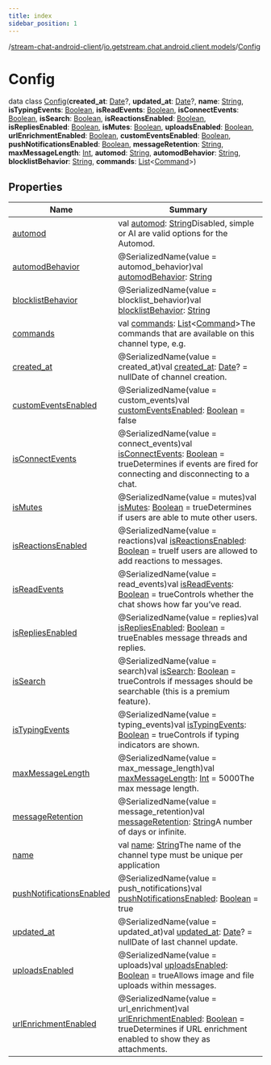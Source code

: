 ```yaml
---
title: index
sidebar_position: 1
---
```

/[stream-chat-android-client](../../index.md)/[io.getstream.chat.android.client.models](../index.md)/[Config](index.md)  
  
  
  
# Config  
data class [Config](index.md)(**created_at**: [Date](https://developer.android.com/reference/kotlin/java/util/Date.html)?, **updated_at**: [Date](https://developer.android.com/reference/kotlin/java/util/Date.html)?, **name**: [String](https://kotlinlang.org/api/latest/jvm/stdlib/kotlin/-string/index.html), **isTypingEvents**: [Boolean](https://kotlinlang.org/api/latest/jvm/stdlib/kotlin/-boolean/index.html), **isReadEvents**: [Boolean](https://kotlinlang.org/api/latest/jvm/stdlib/kotlin/-boolean/index.html), **isConnectEvents**: [Boolean](https://kotlinlang.org/api/latest/jvm/stdlib/kotlin/-boolean/index.html), **isSearch**: [Boolean](https://kotlinlang.org/api/latest/jvm/stdlib/kotlin/-boolean/index.html), **isReactionsEnabled**: [Boolean](https://kotlinlang.org/api/latest/jvm/stdlib/kotlin/-boolean/index.html), **isRepliesEnabled**: [Boolean](https://kotlinlang.org/api/latest/jvm/stdlib/kotlin/-boolean/index.html), **isMutes**: [Boolean](https://kotlinlang.org/api/latest/jvm/stdlib/kotlin/-boolean/index.html), **uploadsEnabled**: [Boolean](https://kotlinlang.org/api/latest/jvm/stdlib/kotlin/-boolean/index.html), **urlEnrichmentEnabled**: [Boolean](https://kotlinlang.org/api/latest/jvm/stdlib/kotlin/-boolean/index.html), **customEventsEnabled**: [Boolean](https://kotlinlang.org/api/latest/jvm/stdlib/kotlin/-boolean/index.html), **pushNotificationsEnabled**: [Boolean](https://kotlinlang.org/api/latest/jvm/stdlib/kotlin/-boolean/index.html), **messageRetention**: [String](https://kotlinlang.org/api/latest/jvm/stdlib/kotlin/-string/index.html), **maxMessageLength**: [Int](https://kotlinlang.org/api/latest/jvm/stdlib/kotlin/-int/index.html), **automod**: [String](https://kotlinlang.org/api/latest/jvm/stdlib/kotlin/-string/index.html), **automodBehavior**: [String](https://kotlinlang.org/api/latest/jvm/stdlib/kotlin/-string/index.html), **blocklistBehavior**: [String](https://kotlinlang.org/api/latest/jvm/stdlib/kotlin/-string/index.html), **commands**: [List](https://kotlinlang.org/api/latest/jvm/stdlib/kotlin.collections/-list/index.html)&lt;[Command](../Command/index.md)&gt;)  
  
## Properties  
  
|  Name |  Summary | 
|---|---|
| <a name="io.getstream.chat.android.client.models/Config/automod/#/PointingToDeclaration/"></a>[automod](automod.md)| <a name="io.getstream.chat.android.client.models/Config/automod/#/PointingToDeclaration/"></a>val [automod](automod.md): [String](https://kotlinlang.org/api/latest/jvm/stdlib/kotlin/-string/index.html)Disabled, simple or AI are valid options for the Automod.|
| <a name="io.getstream.chat.android.client.models/Config/automodBehavior/#/PointingToDeclaration/"></a>[automodBehavior](automodBehavior.md)| <a name="io.getstream.chat.android.client.models/Config/automodBehavior/#/PointingToDeclaration/"></a>@SerializedName(value = automod_behavior)val [automodBehavior](automodBehavior.md): [String](https://kotlinlang.org/api/latest/jvm/stdlib/kotlin/-string/index.html)|
| <a name="io.getstream.chat.android.client.models/Config/blocklistBehavior/#/PointingToDeclaration/"></a>[blocklistBehavior](blocklistBehavior.md)| <a name="io.getstream.chat.android.client.models/Config/blocklistBehavior/#/PointingToDeclaration/"></a>@SerializedName(value = blocklist_behavior)val [blocklistBehavior](blocklistBehavior.md): [String](https://kotlinlang.org/api/latest/jvm/stdlib/kotlin/-string/index.html)|
| <a name="io.getstream.chat.android.client.models/Config/commands/#/PointingToDeclaration/"></a>[commands](commands.md)| <a name="io.getstream.chat.android.client.models/Config/commands/#/PointingToDeclaration/"></a>val [commands](commands.md): [List](https://kotlinlang.org/api/latest/jvm/stdlib/kotlin.collections/-list/index.html)&lt;[Command](../Command/index.md)&gt;The commands that are available on this channel type, e.g.|
| <a name="io.getstream.chat.android.client.models/Config/created_at/#/PointingToDeclaration/"></a>[created_at](created_at.md)| <a name="io.getstream.chat.android.client.models/Config/created_at/#/PointingToDeclaration/"></a>@SerializedName(value = created_at)val [created_at](created_at.md): [Date](https://developer.android.com/reference/kotlin/java/util/Date.html)? = nullDate of channel creation.|
| <a name="io.getstream.chat.android.client.models/Config/customEventsEnabled/#/PointingToDeclaration/"></a>[customEventsEnabled](customEventsEnabled.md)| <a name="io.getstream.chat.android.client.models/Config/customEventsEnabled/#/PointingToDeclaration/"></a>@SerializedName(value = custom_events)val [customEventsEnabled](customEventsEnabled.md): [Boolean](https://kotlinlang.org/api/latest/jvm/stdlib/kotlin/-boolean/index.html) = false|
| <a name="io.getstream.chat.android.client.models/Config/isConnectEvents/#/PointingToDeclaration/"></a>[isConnectEvents](isConnectEvents.md)| <a name="io.getstream.chat.android.client.models/Config/isConnectEvents/#/PointingToDeclaration/"></a>@SerializedName(value = connect_events)val [isConnectEvents](isConnectEvents.md): [Boolean](https://kotlinlang.org/api/latest/jvm/stdlib/kotlin/-boolean/index.html) = trueDetermines if events are fired for connecting and disconnecting to a chat.|
| <a name="io.getstream.chat.android.client.models/Config/isMutes/#/PointingToDeclaration/"></a>[isMutes](isMutes.md)| <a name="io.getstream.chat.android.client.models/Config/isMutes/#/PointingToDeclaration/"></a>@SerializedName(value = mutes)val [isMutes](isMutes.md): [Boolean](https://kotlinlang.org/api/latest/jvm/stdlib/kotlin/-boolean/index.html) = trueDetermines if users are able to mute other users.|
| <a name="io.getstream.chat.android.client.models/Config/isReactionsEnabled/#/PointingToDeclaration/"></a>[isReactionsEnabled](isReactionsEnabled.md)| <a name="io.getstream.chat.android.client.models/Config/isReactionsEnabled/#/PointingToDeclaration/"></a>@SerializedName(value = reactions)val [isReactionsEnabled](isReactionsEnabled.md): [Boolean](https://kotlinlang.org/api/latest/jvm/stdlib/kotlin/-boolean/index.html) = trueIf users are allowed to add reactions to messages.|
| <a name="io.getstream.chat.android.client.models/Config/isReadEvents/#/PointingToDeclaration/"></a>[isReadEvents](isReadEvents.md)| <a name="io.getstream.chat.android.client.models/Config/isReadEvents/#/PointingToDeclaration/"></a>@SerializedName(value = read_events)val [isReadEvents](isReadEvents.md): [Boolean](https://kotlinlang.org/api/latest/jvm/stdlib/kotlin/-boolean/index.html) = trueControls whether the chat shows how far you’ve read.|
| <a name="io.getstream.chat.android.client.models/Config/isRepliesEnabled/#/PointingToDeclaration/"></a>[isRepliesEnabled](isRepliesEnabled.md)| <a name="io.getstream.chat.android.client.models/Config/isRepliesEnabled/#/PointingToDeclaration/"></a>@SerializedName(value = replies)val [isRepliesEnabled](isRepliesEnabled.md): [Boolean](https://kotlinlang.org/api/latest/jvm/stdlib/kotlin/-boolean/index.html) = trueEnables message threads and replies.|
| <a name="io.getstream.chat.android.client.models/Config/isSearch/#/PointingToDeclaration/"></a>[isSearch](isSearch.md)| <a name="io.getstream.chat.android.client.models/Config/isSearch/#/PointingToDeclaration/"></a>@SerializedName(value = search)val [isSearch](isSearch.md): [Boolean](https://kotlinlang.org/api/latest/jvm/stdlib/kotlin/-boolean/index.html) = trueControls if messages should be searchable (this is a premium feature).|
| <a name="io.getstream.chat.android.client.models/Config/isTypingEvents/#/PointingToDeclaration/"></a>[isTypingEvents](isTypingEvents.md)| <a name="io.getstream.chat.android.client.models/Config/isTypingEvents/#/PointingToDeclaration/"></a>@SerializedName(value = typing_events)val [isTypingEvents](isTypingEvents.md): [Boolean](https://kotlinlang.org/api/latest/jvm/stdlib/kotlin/-boolean/index.html) = trueControls if typing indicators are shown.|
| <a name="io.getstream.chat.android.client.models/Config/maxMessageLength/#/PointingToDeclaration/"></a>[maxMessageLength](maxMessageLength.md)| <a name="io.getstream.chat.android.client.models/Config/maxMessageLength/#/PointingToDeclaration/"></a>@SerializedName(value = max_message_length)val [maxMessageLength](maxMessageLength.md): [Int](https://kotlinlang.org/api/latest/jvm/stdlib/kotlin/-int/index.html) = 5000The max message length.|
| <a name="io.getstream.chat.android.client.models/Config/messageRetention/#/PointingToDeclaration/"></a>[messageRetention](messageRetention.md)| <a name="io.getstream.chat.android.client.models/Config/messageRetention/#/PointingToDeclaration/"></a>@SerializedName(value = message_retention)val [messageRetention](messageRetention.md): [String](https://kotlinlang.org/api/latest/jvm/stdlib/kotlin/-string/index.html)A number of days or infinite.|
| <a name="io.getstream.chat.android.client.models/Config/name/#/PointingToDeclaration/"></a>[name](name.md)| <a name="io.getstream.chat.android.client.models/Config/name/#/PointingToDeclaration/"></a>val [name](name.md): [String](https://kotlinlang.org/api/latest/jvm/stdlib/kotlin/-string/index.html)The name of the channel type must be unique per application|
| <a name="io.getstream.chat.android.client.models/Config/pushNotificationsEnabled/#/PointingToDeclaration/"></a>[pushNotificationsEnabled](pushNotificationsEnabled.md)| <a name="io.getstream.chat.android.client.models/Config/pushNotificationsEnabled/#/PointingToDeclaration/"></a>@SerializedName(value = push_notifications)val [pushNotificationsEnabled](pushNotificationsEnabled.md): [Boolean](https://kotlinlang.org/api/latest/jvm/stdlib/kotlin/-boolean/index.html) = true|
| <a name="io.getstream.chat.android.client.models/Config/updated_at/#/PointingToDeclaration/"></a>[updated_at](updated_at.md)| <a name="io.getstream.chat.android.client.models/Config/updated_at/#/PointingToDeclaration/"></a>@SerializedName(value = updated_at)val [updated_at](updated_at.md): [Date](https://developer.android.com/reference/kotlin/java/util/Date.html)? = nullDate of last channel update.|
| <a name="io.getstream.chat.android.client.models/Config/uploadsEnabled/#/PointingToDeclaration/"></a>[uploadsEnabled](uploadsEnabled.md)| <a name="io.getstream.chat.android.client.models/Config/uploadsEnabled/#/PointingToDeclaration/"></a>@SerializedName(value = uploads)val [uploadsEnabled](uploadsEnabled.md): [Boolean](https://kotlinlang.org/api/latest/jvm/stdlib/kotlin/-boolean/index.html) = trueAllows image and file uploads within messages.|
| <a name="io.getstream.chat.android.client.models/Config/urlEnrichmentEnabled/#/PointingToDeclaration/"></a>[urlEnrichmentEnabled](urlEnrichmentEnabled.md)| <a name="io.getstream.chat.android.client.models/Config/urlEnrichmentEnabled/#/PointingToDeclaration/"></a>@SerializedName(value = url_enrichment)val [urlEnrichmentEnabled](urlEnrichmentEnabled.md): [Boolean](https://kotlinlang.org/api/latest/jvm/stdlib/kotlin/-boolean/index.html) = trueDetermines if URL enrichment enabled to show they as attachments.|

